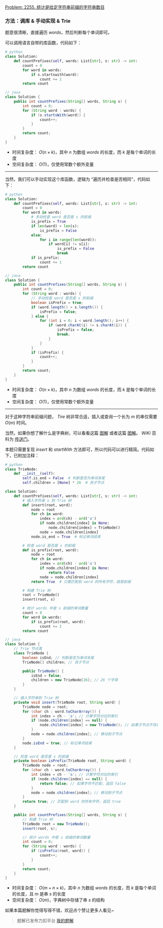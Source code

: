 [Problem: 2255. 统计是给定字符串前缀的字符串数目](https://leetcode.cn/problems/count-prefixes-of-a-given-string/description/)

### 方法：调库 & 手动实现 & Trie

题意很清晰，直接遍历 $words$，然后判断每个单词即可。

可以调用语言自带的库函数，代码如下：

```Python
# python
class Solution:
    def countPrefixes(self, words: List[str], s: str) -> int:
        count = 0
        for word in words:
            if s.startswith(word):
                count += 1
        return count
```

```java
// java
class Solution {
    public int countPrefixes(String[] words, String s) {
        int count = 0;
        for (String word : words) {
            if (s.startsWith(word)) {
                count++;
            }
        }
        return count;
    }
}
```

- 时间复杂度： $O(n\times k)$，其中 $n$ 为数组 $words$ 的长度，而 $k$ 是每个单词的长度
- 空间复杂度： $O(1)$，仅使用常数个额外变量

---

当然，我们可以手动实现这个库函数，逻辑为 “遍历并检查是否相同”，代码如下：

```Python
# python
class Solution:
    def countPrefixes(self, words: List[str], s: str) -> int:
        count = 0
        for word in words:
            # 手动检查 word 是否是 s 的前缀
            is_prefix = True
            if len(word) > len(s):
                is_prefix = False
            else:
                for i in range(len(word)):
                    if word[i] != s[i]:
                        is_prefix = False
                        break
            if is_prefix:
                count += 1
        return count
```

```java
// java
class Solution {
    public int countPrefixes(String[] words, String s) {
        int count = 0;
        for (String word : words) {
            // 手动检查 word 是否是 s 的前缀
            boolean isPrefix = true;
            if (word.length() > s.length()) {
                isPrefix = false;
            } else {
                for (int i = 0; i < word.length(); i++) {
                    if (word.charAt(i) != s.charAt(i)) {
                        isPrefix = false;
                        break;
                    }
                }
            }
            if (isPrefix) {
                count++;
            }
        }
        return count;
    }
}
```

- 时间复杂度： $O(n\times k)$，其中 $n$ 为数组 $words$ 的长度，而 $k$ 是每个单词的长度
- 空间复杂度： $O(1)$，仅使用常数个额外变量

---

对于这种字符串前缀问题， $Tire$ 树非常合适，插入或查询一个长为 $m$ 的串仅需要 $O(m)$ 时间。

当然，如果你想了解什么是字典树，可以看看这篇 [图解](https://leetcode.cn/problems/minimum-number-of-valid-strings-to-form-target-i/solutions/3022452/trie-yuan-li-tui-dao-mo-ban-tu-jie-zi-di-w1sz/) 或者这篇 [图解](https://leetcode.cn/problems/implement-magic-dictionary/solutions/2877560/trie-mei-ju-ha-xi-zi-dian-shu-yuan-li-tu-i7qm/)。 $WiKi$ 百科为 [传送门](https://oi-wiki.org/string/trie/)。

本题只需要复现 $insert$ 和 $startWith$ 方法即可，所以代码可以进行精简。代码如下，已附加注释：

```Python
# python
class TrieNode:
    def __init__(self):
        self.is_end = False  # 判断是否为单词末尾
        self.children = [None] * 26  # 孩子节点

class Solution:
    def countPrefixes(self, words: List[str], s: str) -> int:
        # 插入字符串 s 到 Trie 树
        def insert(root, word):
            node = root
            for ch in word:
                index = ord(ch) - ord('a')
                if node.children[index] is None:
                    node.children[index] = TrieNode()
                node = node.children[index]
            node.is_end = True  # 标记单词结束

        # 检查 word 是否是 s 的前缀
        def is_prefix(root, word):
            node = root
            for ch in word:
                index = ord(ch) - ord('a')
                if node.children[index] is None:
                    return False
                node = node.children[index]
            return True  # 只要匹配到 word 的所有字符，就是前缀

        # 构建 Trie 树
        root = TrieNode()
        insert(root, s)

        # 统计 words 中是 s 前缀的单词数量
        count = 0
        for word in words:
            if is_prefix(root, word):
                count += 1
        return count
```

```java
// java
class Solution {
    // Trie 节点类
    class TrieNode {
        boolean isEnd; // 判断是否为单词末尾
        TrieNode[] children; // 孩子节点

        public TrieNode() {
            isEnd = false;
            children = new TrieNode[26]; // 26 个字母
        }
    }

    // 插入字符串到 Trie 树
    private void insert(TrieNode root, String word) {
        TrieNode node = root;
        for (char ch : word.toCharArray()) {
            int index = ch - 'a'; // 计算字符对应的索引
            if (node.children[index] == null) {
                node.children[index] = new TrieNode(); // 如果子节点不存在，创建新节点
            }
            node = node.children[index]; // 移动到子节点
        }
        node.isEnd = true; // 标记单词结束
    }

    // 检查 word 是否是 s 的前缀
    private boolean isPrefix(TrieNode root, String word) {
        TrieNode node = root;
        for (char ch : word.toCharArray()) {
            int index = ch - 'a'; // 计算字符对应的索引
            if (node.children[index] == null) {
                return false; // 如果字符不匹配，返回 false
            }
            node = node.children[index]; // 移动到子节点
        }
        return true; // 匹配到 word 的所有字符，返回 true
    }

    public int countPrefixes(String[] words, String s) {
        // 构建 Trie 树
        TrieNode root = new TrieNode();
        insert(root, s);

        // 统计 words 中是 s 前缀的单词数量
        int count = 0;
        for (String word : words) {
            if (isPrefix(root, word)) {
                count++;
            }
        }
        return count;
    }
}
```

- 时间复杂度： $O(m+n\times k)$，其中 $n$ 为数组 $words$ 的长度，而 $k$ 是每个单词的长度，且 $m$ 是串 $s$ 的长度
- 空间复杂度： $O(m)$，字典树中存储了串 $s$ 的结构

如果本篇题解你觉得写得不错，欢迎点个赞让更多人看见~

> 题解已发布力扣平台 [我的题解](https://leetcode.cn/problems/count-prefixes-of-a-given-string/solutions/3625519/yi-ti-san-jie-diao-ku-shou-dong-shi-xian-p2jh/)
